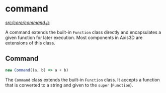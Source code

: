command
=======

*[src/core/command.js](../../src/core/command.js)*

A command extends the built-in `Function` class directly and
encapsulates a given function for later execution. Most components in
Axis3D are extensions of this class.

## Command

```js
new Command((a, b) => a + b)
```

The `Command` class extends the built-in `Function` class. It accepts a
function that is converted to a string and given to the `super`
(`Function`).
